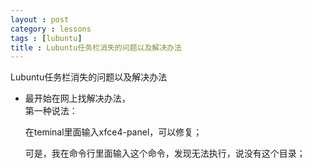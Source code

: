 ```yaml
---
layout : post
category : lessons
tags : [lubuntu]
title : Lubuntu任务栏消失的问题以及解决办法
---
```


<p>Lubuntu任务栏消失的问题以及解决办法</p>
<ul>
  <li>最开始在网上找解决办法，</li>
  第一种说法：

  在teminal里面输入xfce4-panel，可以修复；

  可是，我在命令行里面输入这个命令，发现无法执行，说没有这个目录；

  
</ul>